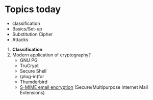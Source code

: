 # Topics today  
- classification  
- Basics/Set-up  
- Substitution Cipher  
- Attacks  

1. **Classification**
2. Modern application of cryptography?
	- GNU PG
	- TruCrypt
	- Secure Shell
	- (plug-in)for
	- Thumderbird
	- [S-MIME email encryption](https://docs.microsoft.com/en-us/exchange/security-and-compliance/smime-exo/smime-exo) (Secure/Multipurpose Internet Mail Extensions)
	

